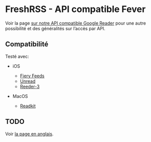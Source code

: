 # FreshRSS - API compatible Fever

Voir la page [sur notre API compatible Google Reader](06_Mobile_access.md) pour une autre possibilité
et des généralités sur l’accès par API.

## Compatibilité

Testé avec:

- iOS
  - [Fiery Feeds](https://itunes.apple.com/app/fiery-feeds-rss-reader/id1158763303)
  - [Unread](https://itunes.apple.com/app/unread-rss-reader/id1252376153)
  - [Reeder-3](https://itunes.apple.com/app/reeder-3/id697846300)

- MacOS
  - [Readkit](https://itunes.apple.com/app/readkit/id588726889)

## TODO

Voir [la page en anglais](../../en/users/06_Fever_API.md).
